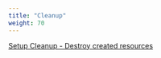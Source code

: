 ```yaml
---
title: "Cleanup"
weight: 70
---
```


[Setup Cleanup - Destroy created resources](../70_Cleanup/1_cleanup.md)